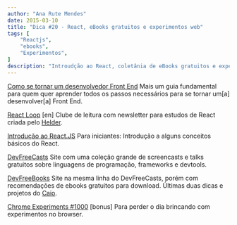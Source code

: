 ```yaml
---
author: "Ana Rute Mendes"
date: 2015-03-10
title: "Dica #20 - React, eBooks gratuitos e experimentos web"
tags: [
    "Reactjs",
    "ebooks",
    "Experimentos",
]
description: "Introudção ao React, coletânia de eBooks gratuitos e experimentos web no Chrome"
---
```


<a href="http://willianjusten.com.br/como-se-tornar-um-desenvolvedor-front-end/" target="_blank">Como se tornar um desenvolvedor Front End</a>
Mais um guia fundamental para quem quer aprender todos os passos necessários para se tornar um[a] desenvolver[a] Front End.


<a href="http://rss.reactloop.org/" target="_blank">React Loop</a> [en]
Clube de leitura com newsletter para estudos de React criada pelo <a href="http://twitter.com/hsribei" target="_blank">Helder</a>.

<a href="http://gabrielsobrinho.com/introducao-ao-react-js/" target="_blank">Introdução ao React.JS</a>
Para iniciantes: Introdução a alguns conceitos básicos do React.

<a href="http://devfreecasts.org" target="_blank">DevFreeCasts</a>
Site com uma coleção grande de screencasts e talks gratuitos sobre linguagens de programação, frameworks e devtools.

<a href="http://devfreebooks.org" target="_blank">DevFreeBooks</a>
Site na mesma linha do DevFreeCasts, porém com recomendações de ebooks gratuitos para download. Últimas duas dicas e projetos do <a href="https://twitter.com/crp_underground" target="_blank">Caio</a>.

<a href="http://1000.chromeexperiments.com/" target="_blank">Chrome Experiments #1000</a> [bonus]
Para perder o dia brincando com experimentos no browser.
